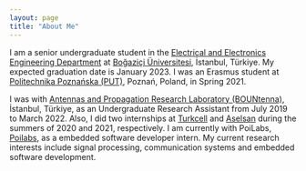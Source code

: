 ```yaml
---
layout: page
title: "About Me"
---
```

<head>
  <meta http-equiv='cache-control' content='no-cache'> 
  <meta http-equiv='expires' content='0'> 
  <meta http-equiv='pragma' content='no-cache'>
</head>
  
I am a senior undergraduate student in the [Electrical and Electronics Engineering Department](https://ee.boun.edu.tr/) at [Boğaziçi Üniversitesi](http://www.boun.edu.tr/en-US/Index), İstanbul, Türkiye. My expected graduation date is January 2023. I was an Erasmus student at [Politechnika Poznańska (PUT)](https://www.put.poznan.pl/en), Poznań, Poland, in Spring 2021. 

I was with [Antennas and Propagation Research Laboratory (BOUNtenna)](https://bountenna.boun.edu.tr/), İstanbul, Türkiye, as an Undergraduate Research Assistant from July 2019 to March 2022. Also, I did two internships at [Turkcell](https://www.turkcell.com.tr/english-support) and [Aselsan](https://aselsan.com.tr/) during the summers of 2020 and 2021, respectively. I am currently with PoiLabs, [Poilabs](https://www.poilabs.com/en/home/), as a embedded software developer intern. My current research interests include signal processing, communication systems and embedded software development.
